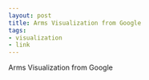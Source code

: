 ```yaml
--- 
layout: post
title: Arms Visualization from Google
tags: 
- visualization
- link
---
```

Arms Visualization from Google
